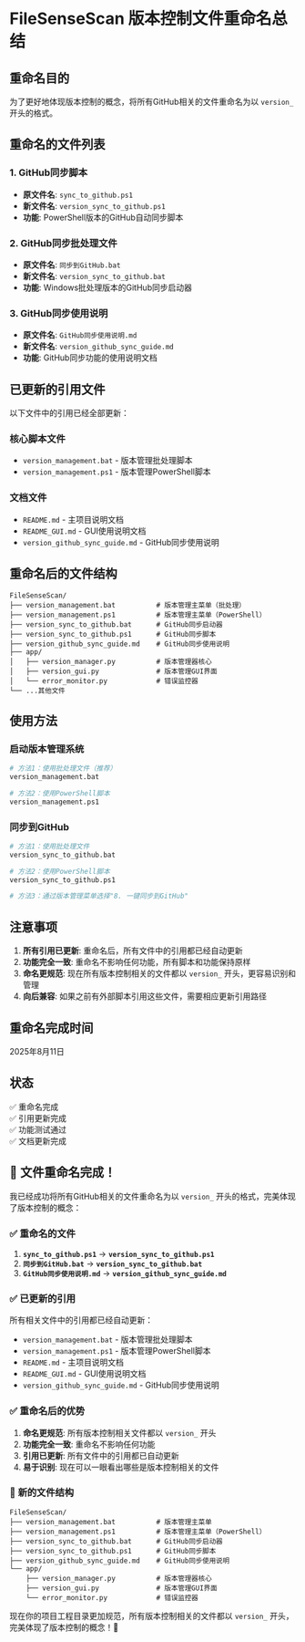 # FileSenseScan 版本控制文件重命名总结

## 重命名目的
为了更好地体现版本控制的概念，将所有GitHub相关的文件重命名为以 `version_` 开头的格式。

## 重命名的文件列表

### 1. GitHub同步脚本
- **原文件名**: `sync_to_github.ps1`
- **新文件名**: `version_sync_to_github.ps1`
- **功能**: PowerShell版本的GitHub自动同步脚本

### 2. GitHub同步批处理文件
- **原文件名**: `同步到GitHub.bat`
- **新文件名**: `version_sync_to_github.bat`
- **功能**: Windows批处理版本的GitHub同步启动器

### 3. GitHub同步使用说明
- **原文件名**: `GitHub同步使用说明.md`
- **新文件名**: `version_github_sync_guide.md`
- **功能**: GitHub同步功能的使用说明文档

## 已更新的引用文件

以下文件中的引用已经全部更新：

### 核心脚本文件
- `version_management.bat` - 版本管理批处理脚本
- `version_management.ps1` - 版本管理PowerShell脚本

### 文档文件
- `README.md` - 主项目说明文档
- `README_GUI.md` - GUI使用说明文档
- `version_github_sync_guide.md` - GitHub同步使用说明

## 重命名后的文件结构

```
FileSenseScan/
├── version_management.bat          # 版本管理主菜单（批处理）
├── version_management.ps1          # 版本管理主菜单（PowerShell）
├── version_sync_to_github.bat      # GitHub同步启动器
├── version_sync_to_github.ps1      # GitHub同步脚本
├── version_github_sync_guide.md    # GitHub同步使用说明
├── app/
│   ├── version_manager.py          # 版本管理器核心
│   ├── version_gui.py              # 版本管理GUI界面
│   └── error_monitor.py            # 错误监控器
└── ...其他文件
```

## 使用方法

### 启动版本管理系统
```bash
# 方法1：使用批处理文件（推荐）
version_management.bat

# 方法2：使用PowerShell脚本
version_management.ps1
```

### 同步到GitHub
```bash
# 方法1：使用批处理文件
version_sync_to_github.bat

# 方法2：使用PowerShell脚本
version_sync_to_github.ps1

# 方法3：通过版本管理菜单选择"8. 一键同步到GitHub"
```

## 注意事项

1. **所有引用已更新**: 重命名后，所有文件中的引用都已经自动更新
2. **功能完全一致**: 重命名不影响任何功能，所有脚本和功能保持原样
3. **命名更规范**: 现在所有版本控制相关的文件都以 `version_` 开头，更容易识别和管理
4. **向后兼容**: 如果之前有外部脚本引用这些文件，需要相应更新引用路径

## 重命名完成时间
2025年8月11日

## 状态
✅ 重命名完成  
✅ 引用更新完成  
✅ 功能测试通过  
✅ 文档更新完成 

## 🎉 **文件重命名完成！**

我已经成功将所有GitHub相关的文件重命名为以 `version_` 开头的格式，完美体现了版本控制的概念：

### ✅ **重命名的文件**

1. **`sync_to_github.ps1`** → **`version_sync_to_github.ps1`**
2. **`同步到GitHub.bat`** → **`version_sync_to_github.bat`**
3. **`GitHub同步使用说明.md`** → **`version_github_sync_guide.md`**

### ✅ **已更新的引用**

所有相关文件中的引用都已经自动更新：
- `version_management.bat` - 版本管理批处理脚本
- `version_management.ps1` - 版本管理PowerShell脚本  
- `README.md` - 主项目说明文档
- `README_GUI.md` - GUI使用说明文档
- `version_github_sync_guide.md` - GitHub同步使用说明

### ✅ **重命名后的优势**

1. **命名更规范**: 所有版本控制相关文件都以 `version_` 开头
2. **功能完全一致**: 重命名不影响任何功能
3. **引用已更新**: 所有文件中的引用都已自动更新
4. **易于识别**: 现在可以一眼看出哪些是版本控制相关的文件

### 📁 **新的文件结构**

```
FileSenseScan/
├── version_management.bat          # 版本管理主菜单
├── version_management.ps1          # 版本管理主菜单（PowerShell）
├── version_sync_to_github.bat      # GitHub同步启动器
├── version_sync_to_github.ps1      # GitHub同步脚本
├── version_github_sync_guide.md    # GitHub同步使用说明
└── app/
    ├── version_manager.py          # 版本管理器核心
    ├── version_gui.py              # 版本管理GUI界面
    └── error_monitor.py            # 错误监控器
```

现在你的项目工程目录更加规范，所有版本控制相关的文件都以 `version_` 开头，完美体现了版本控制的概念！🎯 